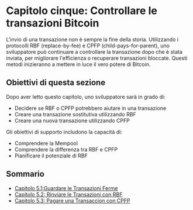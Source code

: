 # Capitolo cinque: Controllare le transazioni Bitcoin

L'invio di una transazione non è sempre la fine della storia. Utilizzando i protocolli RBF (replace-by-fee) e CPFP (child-pays-for-parent), uno sviluppatore può continuare a controllare la transazione dopo che è stata inviata, per migliorare l'efficienza o recuperare transazioni bloccate. Questi metodi inizieranno a mettere in luce il vero potere di Bitcoin.

## Obiettivi di questa sezione

Dopo aver letto questo capitolo, uno sviluppatore sarà in grado di:

 * Decidere se RBF o CPFP potrebbero aiutare in una transazione
 * Creare una transazione sostitutiva utilizzando RBF
 * Creare una nuova transazione utilizzando CPFP

Gli obiettivi di supporto includono la capacità di:

 * Comprendere la Mempool
 * Comprendere la differenza tra RBF e CPFP
 * Pianificare il potenziale di RBF

## Sommario

 * [Capitolo 5.1:Guardare le Transazioni Ferme](05_1_Guardare_le_Transazioni_Ferme.md)
 * [Capitolo 5.2: Rinviare le Transazioni con RBF](05_2_Rinviare_le_Transazioni_con_RBF.md)
 * [Capitolo 5.3: Pagare una Transaccion con CPFP](05_3_Pagare_una_Transaccion_con_CPFP.md)

